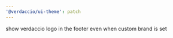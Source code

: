```yaml
---
'@verdaccio/ui-theme': patch
---
```


show verdaccio logo in the footer even when custom brand is set
